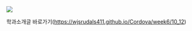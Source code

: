 <img src="https://capsule-render.vercel.app/api?type=waving&color=auto&height=200&section=header&text=앱웹개발수업메인페이지&fontSize=40" />


학과소개글 바로가기(https://wjsrudals411.github.io/Cordova/week6/10_12)
